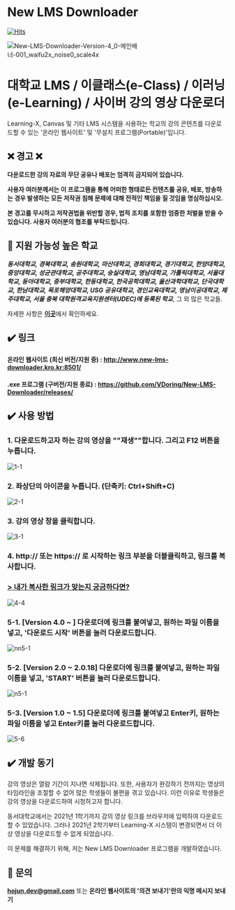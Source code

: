 # New LMS Downloader
[![Hits](https://hits.seeyoufarm.com/api/count/incr/badge.svg?url=https%3A%2F%2Fgithub.com%2FVDoring%2FNew-LMS-Downloader&count_bg=%230085CA&title_bg=%23555555&icon=github.svg&icon_color=%23E7E7E7&title=View&edge_flat=false)](https://hits.seeyoufarm.com)

![New-LMS-Downloader-Version-4_0-메인배너-001_waifu2x_noise0_scale4x](https://github.com/VDoring/New-LMS-Downloader/assets/50266731/7366928e-0a6b-4bd7-b820-902d3ac33224)


# 대학교 LMS / 이클래스(e-Class) / 이러닝(e-Learning) / 사이버 강의 영상 다운로더
Learning-X, Canvas 및 기타 LMS 시스템을 사용하는 학교의 강의 콘텐츠를 다운로드할 수 있는 '온라인 웹사이트' 및 '무설치 프로그램(Portable)'입니다.

## ❌ 경고 ❌
**다운로드한 강의 자료의 무단 공유나 배포는 엄격히 금지되어 있습니다.**

**사용자 여러분께서는 이 프로그램을 통해 어떠한 형태로든 컨텐츠를 공유, 배포, 방송하는 경우 발생하는 모든 저작권 침해 문제에 대해 전적인 책임을 질 것임을 명심하십시오.**

**본 경고를 무시하고 저작권법을 위반할 경우, 법적 조치를 포함한 엄중한 처벌을 받을 수 있습니다. 사용자 여러분의 협조를 부탁드립니다.**

## 🏫 지원 가능성 높은 학교
_**동서대학교, 경북대학교, 송원대학교, 마산대학교, 경희대학교, 경기대학교, 한양대학교, 중앙대학교, 성균관대학교, 공주대학교, 숭실대학교, 영남대학교, 가톨릭대학교, 서울대학교, 동아대학교, 중부대학교, 한동대학교, 한국공학대학교, 울산과학대학교, 단국대학교, 한남대학교, 목포해양대학교, USG 공유대학교, 경인교육대학교, 영남이공대학교, 제주대학교, 서울 충북 대학원격교육지원센터(UDEC)에 등록된 학교**_, 그 외 많은 학교들.

자세한 사항은 [**이곳**](https://vdoring.notion.site/New-LMS-Downloader-cef831812c564f01b5f9e72bdd3482b7?pvs=4)에서 확인하세요.

## ✔️ 링크
#### 온라인 웹사이트 (최신 버전/지원 중) : http://www.new-lms-downloader.kro.kr:8501/

#### .exe 프로그램 (구버전/지원 종료) : https://github.com/VDoring/New-LMS-Downloader/releases/

## ✔️ 사용 방법
### 1. 다운로드하고자 하는 강의 영상을 ""재생""합니다. 그리고 F12 버튼을 누릅니다.
![1-1](https://user-images.githubusercontent.com/50266731/131610778-2043b470-3ce4-4b22-98dc-a47b59140f86.png)
### 2. 좌상단의 아이콘을 누릅니다. (단축키: Ctrl+Shift+C)
![2-1](https://user-images.githubusercontent.com/50266731/131627448-610d2809-d161-44d1-b2aa-8f7e152ad4c2.png)
### 3. 강의 영상 창을 클릭합니다.
![3-1](https://user-images.githubusercontent.com/50266731/131610785-b5b41b02-9747-4b96-9dbf-8c5590c4c262.png)
### 4. http:// 또는 https:// 로 시작하는 링크 부분을 더블클릭하고, 링크를 복사합니다.
### [> 내가 복사한 링크가 맞는지 궁금하다면?](https://vdoring.notion.site/New-LMS-Downloader-cef831812c564f01b5f9e72bdd3482b7?pvs=4)
![4-4](https://user-images.githubusercontent.com/50266731/135854062-44d8448b-f053-42d3-8114-b532d2dda622.png)
### 5-1. [Version 4.0 ~ ] 다운로더에 링크를 붙여넣고, 원하는 파일 이름을 넣고, '다운로드 시작' 버튼을 눌러 다운로드합니다.
![nn5-1](https://github.com/VDoring/New-LMS-Downloader/assets/50266731/3e1eb83f-2035-4887-a385-2b8eb3ee37cc)
### 5-2. [Version 2.0 ~ 2.0.18] 다운로더에 링크를 붙여넣고, 원하는 파일 이름을 넣고, 'START' 버튼을 눌러 다운로드합니다.
![n5-1](https://user-images.githubusercontent.com/50266731/185410117-5854f5d9-f5dc-473c-b2b6-5753578717f5.png)
### 5-3. [Version 1.0 ~ 1.5] 다운로더에 링크를 붙여넣고 Enter키, 원하는 파일 이름을 넣고 Enter키를 눌러 다운로드합니다.
![5-6](https://user-images.githubusercontent.com/50266731/169661677-47a0e11d-a9c7-4a42-b676-70bfcfb64568.png)


## ✔️ 개발 동기
강의 영상은 열람 기간이 지나면 삭제됩니다. 또한, 사용자가 완강하기 전까지는 영상의 타임라인을 조절할 수 없어 많은 학생들이 불편을 겪고 있습니다. 이런 이유로 학생들은 강의 영상을 다운로드하여 시청하고자 합니다.

동서대학교에서는 2021년 1학기까지 강의 영상 링크를 브라우저에 입력하여 다운로드할 수 있었습니다. 그러나 2021년 2학기부터 Learning-X 시스템이 변경되면서 더 이상 영상을 다운로드할 수 없게 되었습니다.

이 문제를 해결하기 위해, 저는 New LMS Downloader 프로그램을 개발하였습니다.


## 📧 문의
**hojun.dev@gmail.com** 또는 **온라인 웹사이트의 '의견 보내기'란의 익명 메시지 보내기**
